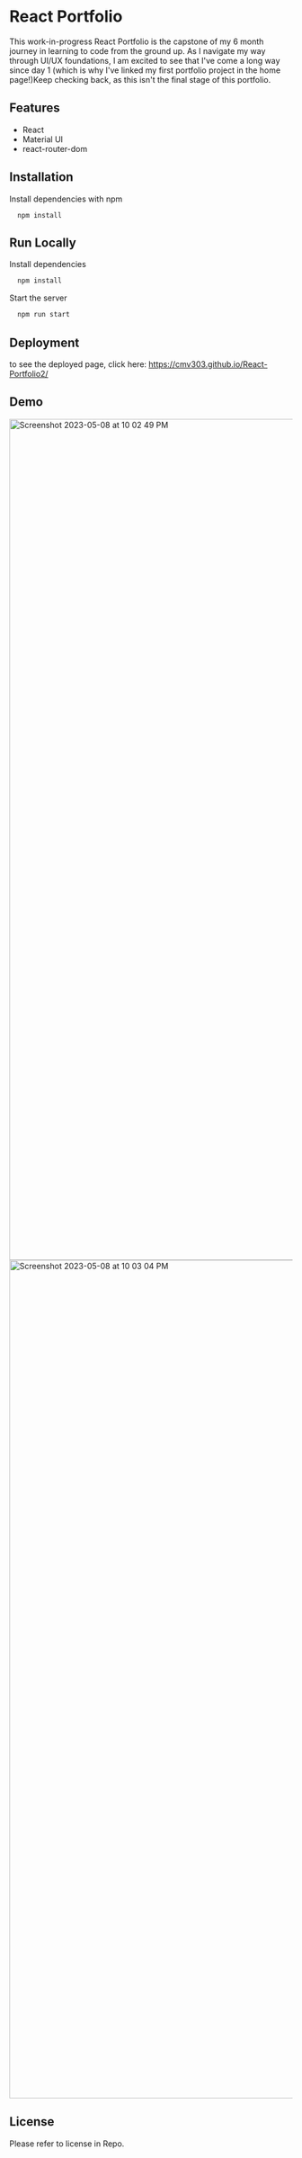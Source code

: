 # React Portfolio

This work-in-progress React Portfolio is the capstone of my 6 month journey in learning to code from the ground up. As I navigate my way through UI/UX foundations, I am excited to see that I've come a long way since day 1 (which is why I've linked my first portfolio project in the home page!)Keep checking back, as this isn't the final stage of this portfolio.

## Features

- React
- Material UI
- react-router-dom

## Installation

Install dependencies with npm

```cmd-line
  npm install
```

## Run Locally

Install dependencies

```bash
  npm install
```

Start the server

```bash
  npm run start
```

## Deployment
to see the deployed page, click here: https://cmv303.github.io/React-Portfolio2/

## Demo
<img width="1496" alt="Screenshot 2023-05-08 at 10 02 49 PM" src="https://user-images.githubusercontent.com/115678318/236975493-fa00e39f-9512-416c-8685-bc585aadd909.png">

<img width="1491" alt="Screenshot 2023-05-08 at 10 03 04 PM" src="https://user-images.githubusercontent.com/115678318/236975504-4085749f-93c4-49f6-9c5e-5190b4df22a4.png">

## License

Please refer to license in Repo.

